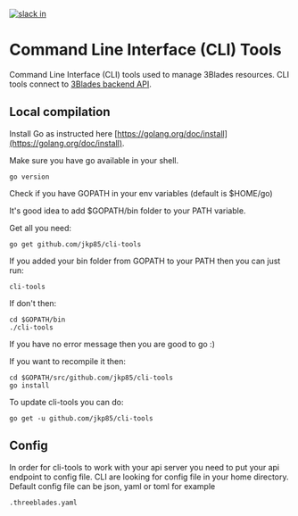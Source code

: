 [![slack in](https://slackin-pypmyuhqds.now.sh/badge.svg)](https://slackin-pypmyuhqds.now.sh/)

# Command Line Interface (CLI) Tools

Command Line Interface (CLI) tools used to manage 3Blades resources. CLI tools connect to [3Blades backend API](https://github.com/3blades/app-backend).

## Local compilation

Install Go as instructed here [https://golang.org/doc/install](https://golang.org/doc/install).

Make sure you have go available in your shell.

	go version

Check if you have GOPATH in your env variables (default is $HOME/go)

It's good idea to add $GOPATH/bin folder to your PATH variable.

Get all you need:

	go get github.com/jkp85/cli-tools

If you added your bin folder from GOPATH to your PATH then you can just run:

	cli-tools

If don't then:

	cd $GOPATH/bin
	./cli-tools

If you have no error message then you are good to go :)

If you want to recompile it then:

	cd $GOPATH/src/github.com/jkp85/cli-tools
	go install


To update cli-tools you can do:

	go get -u github.com/jkp85/cli-tools

## Config

In order for cli-tools to work with your api server you need to put your api endpoint to config file.
CLI are looking for config file in your home directory. Default config file can be json, yaml or toml for example

	.threeblades.yaml
